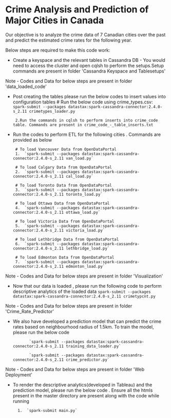 # Crime Analysis and Prediction of Major Cities in Canada

Our objective is to analyze the crime data of 7 Canadian cities over the past and predict  the  estimated  crime rates  for  the  following year. 

Below steps are required to make this code work:

*  Create a keyspace and the relevant tables in Cassandra DB - You would need to access the cluster and open cqlsh to perform the setups.Setup commands are present in folder 'Cassandra Keyspace and Tablesetups'

Note - Codes and Data for below steps are present in folder 'data_loaded_code'
*  Post creating the tables please run the below codes to insert values into configuration tables
        # Run the below code using crime_types.csv:
        `spark-submit --packages datastax:spark-cassandra-connector:2.4.0-s_2.11 crimetypes_loader.py`
        
        2.Run the commands in cqlsh to perform inserts into crime_code table. Commands are present in crime_code_-_table_inserts.txt
            

*  Run the codes to perform ETL for the following cities . Commands are provided as below
        
        # To load Vancouver Data from OpenDataPortal
        1.  `spark-submit --packages datastax:spark-cassandra-connector:2.4.0-s_2.11 van_load.py`
        
        # To load Calgary Data from OpenDataPortal
        2.  `spark-submit --packages datastax:spark-cassandra-connector:2.4.0-s_2.11 cal_load.py`
        
        # To load Toronto Data from OpenDataPortal
        3.  `spark-submit --packages datastax:spark-cassandra-connector:2.4.0-s_2.11 toronto_load.py`  
        
        # To load Ottawa Data from OpenDataPortal
        4.  `spark-submit --packages datastax:spark-cassandra-connector:2.4.0-s_2.11 ottawa_load.py`
        
        # To load Victoria Data from OpenDataPortal
        5.  `spark-submit --packages datastax:spark-cassandra-connector:2.4.0-s_2.11 victoria_load.py`
        
        # To load Lethbridge Data from OpenDataPortal
        6.  `spark-submit --packages datastax:spark-cassandra-connector:2.4.0-s_2.11 lethbridge_load.py` 
        
        # To load Edmonton Data from OpenDataPortal
        7.  `spark-submit --packages datastax:spark-cassandra-connector:2.4.0-s_2.11 edmonton_load.py`

Note - Codes and Data for below steps are present in folder 'Visualization'
*  Now that our data is loaded , please run the following code to perform descriptive analytics of the loaded data
        `spark-submit --packages datastax:spark-cassandra-connector:2.4.0-s_2.11 crimetypcnt.py`

Note - Codes and Data for below steps are present in folder 'Crime_Rate_Predictor'
* We also have developed a prediction model that can predict the crime rates based on neighbourhood radius of 1.5km. To train the model, please run the below code
        
             `spark-submit --packages datastax:spark-cassandra-connector:2.4.0-s_2.11 training_data_loader.py`

             `spark-submit --packages datastax:spark-cassandra-connector:2.4.0-s_2.11 crime_predictor.py`

Note - Codes and Data for below steps are present in folder 'Web Deployment'
* To render the descriptive analytics(developed in Tableau) and the prediction model, please run the below code . Ensure all the htmls present in the master directory are present along with the code while running

        1.  `spark-submit main.py`
